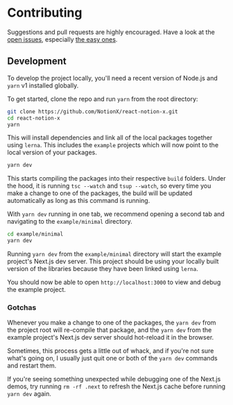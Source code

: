 # Contributing

Suggestions and pull requests are highly encouraged. Have a look at the [open issues](https://github.com/NotionX/react-notion-x/issues?q=is%3Aissue+is%3Aopen+label%3A%22help+wanted%22+sort%3Areactions-%2B1-desc), especially [the easy ones](https://github.com/NotionX/react-notion-x/issues?q=is%3Aissue+is%3Aopen+label%3A%22good+first+issue%22+sort%3Areactions-%2B1-desc).

## Development

To develop the project locally, you'll need a recent version of Node.js and `yarn` v1 installed globally.

To get started, clone the repo and run `yarn` from the root directory:

```bash
git clone https://github.com/NotionX/react-notion-x.git
cd react-notion-x
yarn
```

This will install dependencies and link all of the local packages together using `lerna`. This includes the `example` projects which will now point to the local version of your packages.

```bash
yarn dev
```

This starts compiling the packages into their respective `build` folders. Under the hood, it is running `tsc --watch` and `tsup --watch`, so every time you make a change to one of the packages, the build will be updated automatically as long as this command is running.

With `yarn dev` running in one tab, we recommend opening a second tab and navigating to the `example/minimal` directory.

```bash
cd example/minimal
yarn dev
```

Running `yarn dev` from the `example/minimal` directory will start the example project's Next.js dev server. This project should be using your locally built version of the libraries because they have been linked using `lerna`.

You should now be able to open `http://localhost:3000` to view and debug the example project.

### Gotchas

Whenever you make a change to one of the packages, the `yarn dev` from the project root will re-compile that package, and the `yarn dev` from the example project's Next.js dev server should hot-reload it in the browser.

Sometimes, this process gets a little out of whack, and if you're not sure what's going on, I usually just quit one or both of the `yarn dev` commands and restart them.

If you're seeing something unexpected while debugging one of the Next.js demos, try running `rm -rf .next` to refresh the Next.js cache before running `yarn dev` again.
